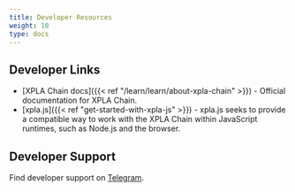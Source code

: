```yaml
---
title: Developer Resources
weight: 10
type: docs
---
```


## Developer Links

- [XPLA Chain docs]({{< ref "/learn/learn/about-xpla-chain" >}}) - Official documentation for XPLA Chain.
- [xpla.js]({{< ref "get-started-with-xpla-js" >}}) - xpla.js seeks to provide a compatible way to work with the XPLA Chain within JavaScript runtimes, such as Node.js and the browser.

## Developer Support

Find developer support on [Telegram](https://t.me/Official_XPLA).
